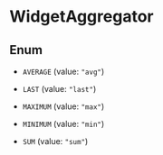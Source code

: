 

# WidgetAggregator

## Enum


* `AVERAGE` (value: `"avg"`)

* `LAST` (value: `"last"`)

* `MAXIMUM` (value: `"max"`)

* `MINIMUM` (value: `"min"`)

* `SUM` (value: `"sum"`)




